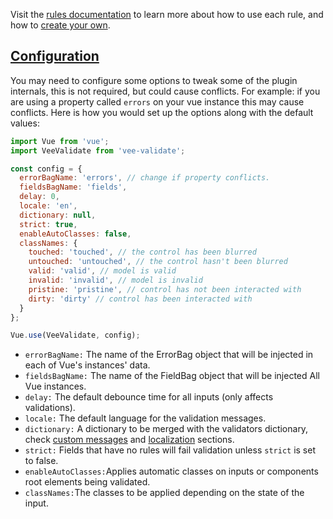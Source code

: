 Visit the [rules documentation](rules.html#available-rules) to learn more about how to use each rule, and how to [create your own](rules.html#custom-rules).

## [Configuration](#configuration)

You may need to configure some options to tweak some of the plugin internals, this is not required, but could cause conflicts. For example: if you are using a property called `errors` on your vue instance this may cause conflicts. Here is how you would set up the options along with the default values:

```js
import Vue from 'vue';
import VeeValidate from 'vee-validate';

const config = {
  errorBagName: 'errors', // change if property conflicts.
  fieldsBagName: 'fields', 
  delay: 0, 
  locale: 'en', 
  dictionary: null, 
  strict: true, 
  enableAutoClasses: false, 
  classNames: {
    touched: 'touched', // the control has been blurred
    untouched: 'untouched', // the control hasn't been blurred
    valid: 'valid', // model is valid
    invalid: 'invalid', // model is invalid
    pristine: 'pristine', // control has not been interacted with
    dirty: 'dirty' // control has been interacted with
  }
};

Vue.use(VeeValidate, config);
```

- `errorBagName:` The name of the ErrorBag object that will be injected in each of Vue's instances' data.
- `fieldsBagName:` The name of the FieldBag object that will be injected All Vue instances.
- `delay:` The default debounce time for all inputs (only affects validations).
- `locale:` The default language for the validation messages.
- `dictionary:` A dictionary to be merged with the validators dictionary, check [custom messages](rules.html#custom-messages) and [localization](localization.html) sections.
- `strict:` Fields that have no rules will fail validation unless `strict` is set to false.
- `enableAutoClasses:`Applies automatic classes on inputs or components root elements being validated.
- `classNames:`The classes to be applied depending on the state of the input.